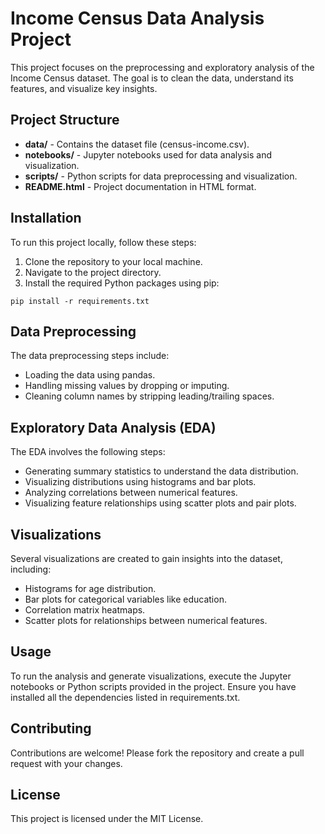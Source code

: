 <!DOCTYPE html>
<html lang="en">
<head>
    <meta charset="UTF-8">
    <title>README</title>
</head>
<body>

<h1>Income Census Data Analysis Project</h1>

<p>This project focuses on the preprocessing and exploratory analysis of the Income Census dataset. The goal is to clean the data, understand its features, and visualize key insights.</p>

<h2>Project Structure</h2>
<ul>
    <li><strong>data/</strong> - Contains the dataset file (census-income.csv).</li>
    <li><strong>notebooks/</strong> - Jupyter notebooks used for data analysis and visualization.</li>
    <li><strong>scripts/</strong> - Python scripts for data preprocessing and visualization.</li>
    <li><strong>README.html</strong> - Project documentation in HTML format.</li>
</ul>

<h2>Installation</h2>
<p>To run this project locally, follow these steps:</p>
<ol>
    <li>Clone the repository to your local machine.</li>
    <li>Navigate to the project directory.</li>
    <li>Install the required Python packages using pip:</li>
</ol>
<pre><code>pip install -r requirements.txt</code></pre>

<h2>Data Preprocessing</h2>
<p>The data preprocessing steps include:</p>
<ul>
    <li>Loading the data using pandas.</li>
    <li>Handling missing values by dropping or imputing.</li>
    <li>Cleaning column names by stripping leading/trailing spaces.</li>
</ul>

<h2>Exploratory Data Analysis (EDA)</h2>
<p>The EDA involves the following steps:</p>
<ul>
    <li>Generating summary statistics to understand the data distribution.</li>
    <li>Visualizing distributions using histograms and bar plots.</li>
    <li>Analyzing correlations between numerical features.</li>
    <li>Visualizing feature relationships using scatter plots and pair plots.</li>
</ul>

<h2>Visualizations</h2>
<p>Several visualizations are created to gain insights into the dataset, including:</p>
<ul>
    <li>Histograms for age distribution.</li>
    <li>Bar plots for categorical variables like education.</li>
    <li>Correlation matrix heatmaps.</li>
    <li>Scatter plots for relationships between numerical features.</li>
</ul>

<h2>Usage</h2>
<p>To run the analysis and generate visualizations, execute the Jupyter notebooks or Python scripts provided in the project. Ensure you have installed all the dependencies listed in requirements.txt.</p>

<h2>Contributing</h2>
<p>Contributions are welcome! Please fork the repository and create a pull request with your changes.</p>

<h2>License</h2>
<p>This project is licensed under the MIT License.</p>

</body>
</html>
